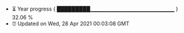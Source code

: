 - ⏳ Year progress { █████████▁▁▁▁▁▁▁▁▁▁▁▁▁▁▁▁▁▁▁▁▁ } 32.06 %
- ⏰ Updated on Wed, 28 Apr 2021 00:03:08 GMT

